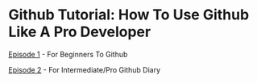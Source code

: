 # Github Tutorial: How To Use Github Like A Pro Developer

[Episode 1](/Ep1.md) - For Beginners To Github

[Episode 2](/Ep2.md) - For Intermediate/Pro Github Diary
